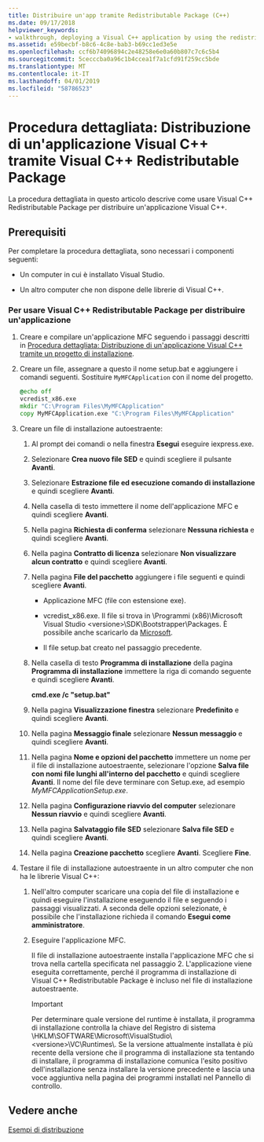 ```yaml
---
title: Distribuire un'app tramite Redistributable Package (C++)
ms.date: 09/17/2018
helpviewer_keywords:
- walkthrough, deploying a Visual C++ application by using the redistributable package
ms.assetid: e59becbf-b8c6-4c8e-bab3-b69cc1ed3e5e
ms.openlocfilehash: ccf6b74096894c2e48258e6e0a60b807c7c6c5b4
ms.sourcegitcommit: 5cecccba0a96c1b4ccea1f7a1cfd91f259cc5bde
ms.translationtype: MT
ms.contentlocale: it-IT
ms.lasthandoff: 04/01/2019
ms.locfileid: "58786523"
---
```

# <a name="walkthrough-deploying-a-visual-c-application-by-using-the-visual-c-redistributable-package"></a>Procedura dettagliata: Distribuzione di un'applicazione Visual C++ tramite Visual C++ Redistributable Package

La procedura dettagliata in questo articolo descrive come usare Visual C++ Redistributable Package per distribuire un'applicazione Visual C++.

## <a name="prerequisites"></a>Prerequisiti

Per completare la procedura dettagliata, sono necessari i componenti seguenti:

- Un computer in cui è installato Visual Studio.

- Un altro computer che non dispone delle librerie di Visual C++.

### <a name="to-use-the-visual-c-redistributable-package-to-deploy-an-application"></a>Per usare Visual C++ Redistributable Package per distribuire un'applicazione

1.  Creare e compilare un'applicazione MFC seguendo i passaggi descritti in [Procedura dettagliata: Distribuzione di un'applicazione Visual C++ tramite un progetto di installazione](walkthrough-deploying-a-visual-cpp-application-by-using-a-setup-project.md).

1. Creare un file, assegnare a questo il nome setup.bat e aggiungere i comandi seguenti. Sostituire `MyMFCApplication` con il nome del progetto.

    ```cmd
    @echo off
    vcredist_x86.exe
    mkdir "C:\Program Files\MyMFCApplication"
    copy MyMFCApplication.exe "C:\Program Files\MyMFCApplication"
    ```

1. Creare un file di installazione autoestraente:

   1. Al prompt dei comandi o nella finestra **Esegui** eseguire iexpress.exe.

   1. Selezionare **Crea nuovo file SED** e quindi scegliere il pulsante **Avanti**.

   1. Selezionare **Estrazione file ed esecuzione comando di installazione** e quindi scegliere **Avanti**.

   1. Nella casella di testo immettere il nome dell'applicazione MFC e quindi scegliere **Avanti**.

   1. Nella pagina **Richiesta di conferma** selezionare **Nessuna richiesta** e quindi scegliere **Avanti**.

   1. Nella pagina **Contratto di licenza** selezionare **Non visualizzare alcun contratto** e quindi scegliere **Avanti**.

   1. Nella pagina **File del pacchetto** aggiungere i file seguenti e quindi scegliere **Avanti**.

      - Applicazione MFC (file con estensione exe).

      - vcredist_x86.exe. Il file si trova in \Programmi (x86)\Microsoft Visual Studio \<versione>\SDK\Bootstrapper\Packages\. È possibile anche scaricarlo da [Microsoft](https://www.microsoft.com/download/confirmation.aspx?id=5555).

      - Il file setup.bat creato nel passaggio precedente.

   1. Nella casella di testo **Programma di installazione** della pagina **Programma di installazione** immettere la riga di comando seguente e quindi scegliere **Avanti**.

      **cmd.exe /c "setup.bat"**

   1. Nella pagina **Visualizzazione finestra** selezionare **Predefinito** e quindi scegliere **Avanti**.

   1. Nella pagina **Messaggio finale** selezionare **Nessun messaggio** e quindi scegliere **Avanti**.

   1. Nella pagina **Nome e opzioni del pacchetto** immettere un nome per il file di installazione autoestraente, selezionare l'opzione **Salva file con nomi file lunghi all'interno del pacchetto** e quindi scegliere **Avanti**. Il nome del file deve terminare con Setup.exe, ad esempio *MyMFCApplicationSetup.exe*.

   1. Nella pagina **Configurazione riavvio del computer** selezionare **Nessun riavvio** e quindi scegliere **Avanti**.

   1. Nella pagina **Salvataggio file SED** selezionare **Salva file SED** e quindi scegliere **Avanti**.

   1. Nella pagina **Creazione pacchetto** scegliere **Avanti**. Scegliere **Fine**.

1. Testare il file di installazione autoestraente in un altro computer che non ha le librerie Visual C++:

   1. Nell'altro computer scaricare una copia del file di installazione e quindi eseguire l'installazione eseguendo il file e seguendo i passaggi visualizzati. A seconda delle opzioni selezionate, è possibile che l'installazione richieda il comando **Esegui come amministratore**.

   1. Eseguire l'applicazione MFC.

      Il file di installazione autoestraente installa l'applicazione MFC che si trova nella cartella specificata nel passaggio 2. L'applicazione viene eseguita correttamente, perché il programma di installazione di Visual C++ Redistributable Package è incluso nel file di installazione autoestraente.

      > [!IMPORTANT]
      > Per determinare quale versione del runtime è installata, il programma di installazione controlla la chiave del Registro di sistema \HKLM\SOFTWARE\Microsoft\VisualStudio\\\<versione>\VC\Runtimes\\<platform>. Se la versione attualmente installata è più recente della versione che il programma di installazione sta tentando di installare, il programma di installazione comunica l'esito positivo dell'installazione senza installare la versione precedente e lascia una voce aggiuntiva nella pagina dei programmi installati nel Pannello di controllo.

## <a name="see-also"></a>Vedere anche

[Esempi di distribuzione](deployment-examples.md)<br/>
